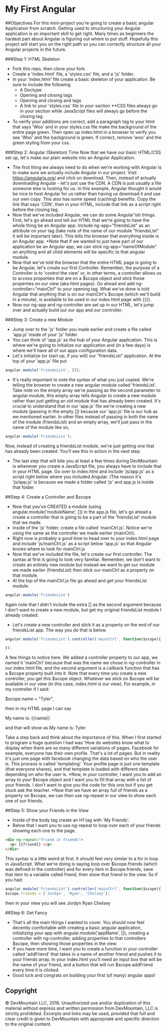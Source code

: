 My First Angular
==============

##Objectives
For this mini-project you're going to create a basic angular Application from scratch. Getting used to structuring your Angular application is an important skill to get right. Many times as beginners the hardest part about Angular is figuring out where to put stuff. Hopefully this project will start you on the right path so you can correctly structure all your Angular projects in the future.

###Step 1: HTML Skeleton 
* Fork this repo, then clone your fork.
* Create a 'index.html' file, a 'styles.css' file, and a 'js' folder.
* In your 'index.html' file create a basic skeleton of your application. Be sure to include the following
    - A Doctype
    - Opening and closing <html> tags
    - Opening and closing <head> and <body> tags
    - A link to your 'styles.css' file in your <head> section **CSS files always go in your <head> section while JavaScript files will always go before the closing </body> tag.
* To verify your additions are correct, add a paragraph tag to your html that says 'Woo' and in your styles.css file make the background of the entire page green. Then open up index.html in a browser to verify you see 'Woo' and the background is green. If correct, remove 'woo' and the green styling from your css.


###Step 2: Angular (Skeleton) Time
Now that we have our basic HTML/CSS set up, let's make our plain website into an Angular Application.
* The first thing we always need to do when we're working with Angular is to make sure we actually include Angular in our project. Visit https://angularjs.org/ and click on download. Then, instead of actually downloading Angular - let's just use the CDN. A CDN is just usually a file someone else is hosting for us. In this example, Angular thought it would be nice to host Angular for us rather than having us download it and use our own copy. This also has some speed (caching) benefits. Copy the link that says 'CDN', then in your HTML, include that link as a script right before the closing </body> tag.
* Now that we've included Angular, we can do some Angular'ish things. First, let's go ahead and tell our HTML that we're going to have the whole thing be an Angular app. Include ng-app="friendsList" as an attribute on your <html> tag (take note of the name of our module "friendsList" it will be important later). This tells the browser that everything inside <html> </html> is an Angular app. *Note that if we wanted to just have part of our application be an Angular app, we can stick ng-app="nameOfModule" on anything and all child elements will be specific to that angular module.
* Now that we've told the browser that the entire HTML page is going to be Angular, let's create our first Controller. Remember, the purpose of a Controller is to 'control the view' or, in other terms, a controller allows us to access properties that are on a $scope object and stick those properties on our view (aka html pages). Go ahead and add ng-controller="mainCtrl" to your opening <body> tag. What we've done is told Angular that anything that is on our mainCtrl's $scope (which we'll build in a minute), is available to be used in our index.html page with {{}}. 
* Now our ng-app and ng-controller are set up in our HTML, let's jump over and actually build out our app and our controller.

###Step 3: Create a new Module
* Jump over to the 'js' folder you made earlier and create a file called 'app.js' inside of your 'js' folder
* You can think of 'app.js' as the hub of your Angular application. This is where we're going to initialize our application and (in a few days) is where we'll have all of our apps configuration data.
* Let's initialize (or start up, if you will) our "friendsList" application. At the top of your 'app.js' file put 
```javascript
angular.module('friendsList', []);
```
* It's really important to note the syntax of what you just copied. We're telling the browser to create a new angular module called 'friendsList'. Take note on the empty array we're passing as the second parameter to angular.module, this empty array tells Angular to create a new module rather than just getting an old module that has already been created. It's crucial to understand that in our 'app.js' file we're creating a new module (passing in the empty []) because our 'app.js' file is our hub as we mentioned earlier. In other files instead of passing in both the name of the module (friendsList) and an empty array, we'll just pass in the name of the module like so, 
```javascript
angular.module('friendsList');
```
Now, instead of creating a friendsList module, we're just getting one that has already been created. You'll see this in action in the next step.
* The last step that will bite you at least a few times during DevMountain is whenever you create a JavaScript file, you always have to include that in your HTML page. Go over to index.html and include 'js/app.js' as a script right below where you included Angular. (The reason it's 'js/app.js' is because we made a folder called 'js' and app.js is inside that folder.

##Step 4: Create a Controller and $scope
* Now that you've CREATED a module (using angular.module('moduleName', []) in the app.js file, let's go ahead a create a controller that is going to be a part of the 'friendsList' module that we made.
* Inside of the 'js' folder, create a file called 'mainCtrl.js'. Notice we're using the same as the controller we made earlier (mainCtrl). 
* Right now is probably a good time to head over to your index.html page and include 'js/mainCtrl.js' as a script below 'app.js' so that Angular knows where to look for mainCtrl.js
* Now that we've included the file, let's create our first controller. The syntax at first is going to look very familiar. Remember, we don't want to create an entirely new module but instead we want to get our module we made earlier (friendsList) then stick our mainCtrl as a property on that module.
* At the top of the mainCtrl.js file go ahead and get your friendsList module.
```javascript
angular.module('friendsList')
```
Again note that I didn't include the extra [] as the second argument because I don't want to create a new module, but get my original friendsList module I already created.
* Let's create a new controller and stick it as a property on the end of our friendsList app. The way you do that is below.
```javascript
angular.module('friendsList').controller('mainCtrl', function($scope){

});
```
A few things to notice here. We added a controller property to our app, we named it 'mainCtrl' because that was the name we chose in ng-controller in our index.html file, and the second argument is a callback function that has a $scope property built into it. Note that every time you create a new controller, you get this $scope object. Whatever we stick on $scope will be available in our view (in this case, index.html is our view). For example, in my controller if I said:

 $scope.name = "Tyler", 

 then in my HTML page I can say <p> My name is: {{name}} </p> 

 and that will show as My name is: Tyler. 
 
 Take a step back and think about the importance of this. When I first started to program a huge question I had was 'How do websites know what to display when there are so many different variations of pages. Facebook for example, everyone has their own profile. That's a lot of pages. But in reality it's just one page with facebook changing the data based on who the user is. This process is called 'templating'. Your profile page is just one template (that everyone shares), and that template is loaded with different data depending on who the user is.
*Now, in your controller, I want you to add an array to your $scope object and I want you to fill that array with a list of your friends. I don't want to give you the code for this one but if you get stuck ask the teacher.
*Now that we have an array full of friends as a property on $scope, we can then use ng-repeat in our view to show each one of our friends.

##Step 5: Show your Friends in the View
* Inside of the body tag create an H1 tag with 'My Friends'.
* Below that I want you to use ng-repeat to loop over each of your friends showing each one to the page.
```html
<div ng-repeat="friend in friends">
  <p> {{friend}} </p>
</div>
```
This syntax is a little weird at first. It should feel very similar to a for in loop in JavaScript. What we're doing is saying loop over $scope.friends (which was defined in the controller) and for every item in $scope.friends, save that item to a variable called friend, then show that friend to the view. So if you had: 
```javascript
angular.module('friendsList').controller('mainCtrl', function($scope){
$scope.friends = ['Jordyn', 'Ryan', 'Chelsey'];
```
then in your view you will see 
Jordyn
Ryan
Chelsey

##Step 6: Get Fancy
* That's all the main things I wanted to cover. You should now feel decently comfortable with creating a basic angular application, initializing your app with angular.module('appName', []), creating a controller with ng-controller, adding properties to that controllers $scope, then showing those properties in the view.
* If you have more time, I want you to create a function in your controller called 'addFriend' that takes in a name of another friend and pushes it to your friends array. In your index.html you'll need an input box that will be the name of your friend, and a button that will run $scope.addFriend every time it is clicked. 
* Good luck and congrats on building your first (of many) angular apps!

## Copyright

© DevMountain LLC, 2016. Unauthorized use and/or duplication of this material without express and written permission from DevMountain, LLC is strictly prohibited. Excerpts and links may be used, provided that full and clear credit is given to DevMountain with appropriate and specific direction to the original content.

